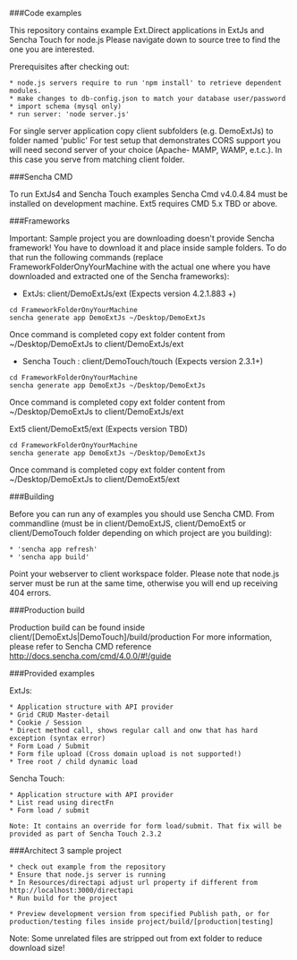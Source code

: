 ###Code examples

This repository contains example Ext.Direct applications in ExtJs and Sencha Touch for node.js
Please navigate down to source tree to find the one you are interested.

Prerequisites after checking out:

    * node.js servers require to run 'npm install' to retrieve dependent modules.
    * make changes to db-config.json to match your database user/password
    * import schema (mysql only)
    * run server: 'node server.js'


For single server application copy client subfolders (e.g. DemoExtJs) to folder named 'public'
For test setup that demonstrates CORS support you will need second server of your choice (Apache- MAMP, WAMP, e.t.c.). In this case you serve from matching client folder.

###Sencha CMD

To run ExtJs4 and Sencha Touch examples Sencha Cmd v4.0.4.84 must be installed on development machine.
Ext5 requires CMD 5.x TBD or above.

###Frameworks

Important: Sample project you are downloading doesn't provide Sencha framework!
You have to download it and place inside sample folders.
To do that run the following commands (replace FrameworkFolderOnyYourMachine with the actual one where you have downloaded and extracted one of the Sencha frameworks):

* ExtJs:  client/DemoExtJs/ext (Expects version 4.2.1.883 +)
```
cd FrameworkFolderOnyYourMachine
sencha generate app DemoExtJs ~/Desktop/DemoExtJs
```
Once command is completed copy ext folder content from ~/Desktop/DemoExtJs to  client/DemoExtJs/ext


* Sencha Touch :  client/DemoTouch/touch (Expects version 2.3.1+)
```
cd FrameworkFolderOnyYourMachine
sencha generate app DemoExtJs ~/Desktop/DemoExtJs
```
Once command is completed copy ext folder content from ~/Desktop/DemoExtJs to  client/DemoExtJs/ext


Ext5 client/DemoExt5/ext (Expects version TBD)
```
cd FrameworkFolderOnyYourMachine
sencha generate app DemoExtJs ~/Desktop/DemoExtJs
```
Once command is completed copy ext folder content from ~/Desktop/DemoExtJs to  client/DemoExt5/ext

###Building

Before you can run any of examples you should use Sencha CMD.
From commandline (must be in client/DemoExtJS, client/DemoExt5 or client/DemoTouch folder depending on which project are you building):

    * 'sencha app refresh'
    * 'sencha app build'

Point your webserver to client workspace folder.
Please note that node.js server must be run at the same time, otherwise you will end up receiving 404 errors.


###Production build

Production build can be found inside client/[DemoExtJs|DemoTouch]/build/production
For more information, please refer to Sencha CMD reference http://docs.sencha.com/cmd/4.0.0/#!/guide


###Provided examples

ExtJs:

    * Application structure with API provider
    * Grid CRUD Master-detail
    * Cookie / Session
    * Direct method call, shows regular call and onw that has hard exception (syntax error)
    * Form Load / Submit
    * Form file upload (Cross domain upload is not supported!)
    * Tree root / child dynamic load

Sencha Touch:

    * Application structure with API provider
    * List read using directFn
    * Form load / submit

    Note: It contains an override for form load/submit. That fix will be provided as part of Sencha Touch 2.3.2

###Architect 3 sample project

    * check out example from the repository
    * Ensure that node.js server is running
    * In Resources/directapi adjust url property if different from http://localhost:3000/directapi
    * Run build for the project

    * Preview development version from specified Publish path, or for production/testing files inside project/build/[production|testing]

Note: Some unrelated files are stripped out from ext folder to reduce download size!